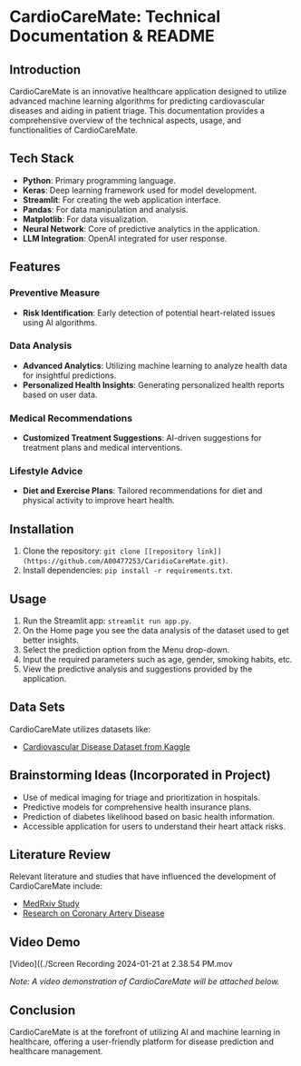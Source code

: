 # CardioCareMate: Technical Documentation & README

## Introduction
CardioCareMate is an innovative healthcare application designed to utilize advanced machine learning algorithms for predicting cardiovascular diseases and aiding in patient triage. This documentation provides a comprehensive overview of the technical aspects, usage, and functionalities of CardioCareMate.

## Tech Stack
- **Python**: Primary programming language.
- **Keras**: Deep learning framework used for model development.
- **Streamlit**: For creating the web application interface.
- **Pandas**: For data manipulation and analysis.
- **Matplotlib**: For data visualization.
- **Neural Network**: Core of predictive analytics in the application.
- **LLM Integration**: OpenAI integrated for user response.

## Features
### Preventive Measure
- **Risk Identification**: Early detection of potential heart-related issues using AI algorithms.

### Data Analysis
- **Advanced Analytics**: Utilizing machine learning to analyze health data for insightful predictions.
- **Personalized Health Insights**: Generating personalized health reports based on user data.

### Medical Recommendations
- **Customized Treatment Suggestions**: AI-driven suggestions for treatment plans and medical interventions.

### Lifestyle Advice
- **Diet and Exercise Plans**: Tailored recommendations for diet and physical activity to improve heart health.

## Installation
1. Clone the repository: `git clone [[repository link]](https://github.com/A00477253/CaridioCareMate.git)`.
2. Install dependencies: `pip install -r requirements.txt`.

## Usage
1. Run the Streamlit app: `streamlit run app.py`.
2. On the Home page you see the data analysis of the dataset used to get better insights. 
3. Select the prediction option from the Menu drop-down.
4. Input the required parameters such as age, gender, smoking habits, etc.
5. View the predictive analysis and suggestions provided by the application.

## Data Sets
CardioCareMate utilizes datasets like:
- [Cardiovascular Disease Dataset from Kaggle](https://www.kaggle.com/datasets/akshatshaw7/cardiovascular-disease-dataset)

## Brainstorming Ideas (Incorporated in Project)
- Use of medical imaging for triage and prioritization in hospitals.
- Predictive models for comprehensive health insurance plans.
- Prediction of diabetes likelihood based on basic health information.
- Accessible application for users to understand their heart attack risks.

## Literature Review
Relevant literature and studies that have influenced the development of CardioCareMate include:
- [MedRxiv Study](https://www.medrxiv.org/content/10.1101/2023.05.22.23289842v1)
- [Research on Coronary Artery Disease](https://rdcu.be/dwwwb)
## Video Demo
[Video]((./Screen Recording 2024-01-21 at 2.38.54 PM.mov

*Note: A video demonstration of CardioCareMate will be attached below.*

## Conclusion
CardioCareMate is at the forefront of utilizing AI and machine learning in healthcare, offering a user-friendly platform for disease prediction and healthcare management.
